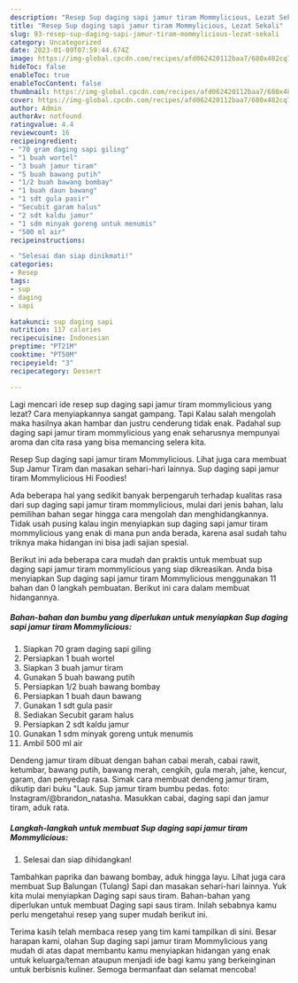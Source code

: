 ```yaml
---
description: "Resep Sup daging sapi jamur tiram Mommylicious, Lezat Sekali"
title: "Resep Sup daging sapi jamur tiram Mommylicious, Lezat Sekali"
slug: 93-resep-sup-daging-sapi-jamur-tiram-mommylicious-lezat-sekali
category: Uncategorized
date: 2023-01-09T07:59:44.674Z
image: https://img-global.cpcdn.com/recipes/afd062420112baa7/680x482cq70/sup-daging-sapi-jamur-tiram-mommylicious-foto-resep-utama.jpg
hideToc: false
enableToc: true
enableTocContent: false
thumbnail: https://img-global.cpcdn.com/recipes/afd062420112baa7/680x482cq70/sup-daging-sapi-jamur-tiram-mommylicious-foto-resep-utama.jpg
cover: https://img-global.cpcdn.com/recipes/afd062420112baa7/680x482cq70/sup-daging-sapi-jamur-tiram-mommylicious-foto-resep-utama.jpg
author: Admin
authorAv: notfound
ratingvalue: 4.4
reviewcount: 16
recipeingredient:
- "70 gram daging sapi giling"
- "1 buah wortel"
- "3 buah jamur tiram"
- "5 buah bawang putih"
- "1/2 buah bawang bombay"
- "1 buah daun bawang"
- "1 sdt gula pasir"
- "Secubit garam halus"
- "2 sdt kaldu jamur"
- "1 sdm minyak goreng untuk menumis"
- "500 ml air"
recipeinstructions:

- "Selesai dan siap dinikmati!"
categories:
- Resep
tags:
- sup
- daging
- sapi

katakunci: sup daging sapi 
nutrition: 117 calories
recipecuisine: Indonesian
preptime: "PT21M"
cooktime: "PT50M"
recipeyield: "3"
recipecategory: Dessert

---
```



Lagi mencari ide resep sup daging sapi jamur tiram mommylicious yang lezat? Cara menyiapkannya sangat gampang. Tapi Kalau salah mengolah maka hasilnya akan hambar dan justru cenderung tidak enak. Padahal sup daging sapi jamur tiram mommylicious yang enak seharusnya mempunyai aroma dan cita rasa yang bisa memancing selera kita.


Resep Sup daging sapi jamur tiram Mommylicious. Lihat juga cara membuat Sup Jamur Tiram dan masakan sehari-hari lainnya. Sup daging sapi jamur tiram Mommylicious Hi Foodies!

Ada beberapa hal yang sedikit banyak berpengaruh terhadap kualitas rasa dari sup daging sapi jamur tiram mommylicious, mulai dari jenis bahan, lalu pemilihan bahan segar hingga cara mengolah dan menghidangkannya. Tidak usah pusing kalau ingin menyiapkan sup daging sapi jamur tiram mommylicious yang enak di mana pun anda berada, karena asal sudah tahu triknya maka hidangan ini bisa jadi sajian spesial.


Berikut ini ada beberapa cara mudah dan praktis untuk membuat sup daging sapi jamur tiram mommylicious yang siap dikreasikan. Anda bisa menyiapkan Sup daging sapi jamur tiram Mommylicious menggunakan 11 bahan dan 0 langkah pembuatan. Berikut ini cara dalam membuat hidangannya.

<!--inarticleads1-->

##### Bahan-bahan dan bumbu yang diperlukan untuk menyiapkan Sup daging sapi jamur tiram Mommylicious:

1. Siapkan 70 gram daging sapi giling
1. Persiapkan 1 buah wortel
1. Siapkan 3 buah jamur tiram
1. Gunakan 5 buah bawang putih
1. Persiapkan 1/2 buah bawang bombay
1. Persiapkan 1 buah daun bawang
1. Gunakan 1 sdt gula pasir
1. Sediakan Secubit garam halus
1. Persiapkan 2 sdt kaldu jamur
1. Gunakan 1 sdm minyak goreng untuk menumis
1. Ambil 500 ml air


Dendeng jamur tiram dibuat dengan bahan cabai merah, cabai rawit, ketumbar, bawang putih, bawang merah, cengkih, gula merah, jahe, kencur, garam, dan penyedap rasa. Simak cara membuat dendeng jamur tiram, dikutip dari buku &#34;Lauk. Sup jamur tiram bumbu pedas. foto: Instagram/@brandon_natasha. Masukkan cabai, daging sapi dan jamur tiram, aduk rata. 

<!--inarticleads2-->

##### Langkah-langkah untuk membuat Sup daging sapi jamur tiram Mommylicious:


1. Selesai dan siap dihidangkan!

Tambahkan paprika dan bawang bombay, aduk hingga layu. Lihat juga cara membuat Sup Balungan (Tulang) Sapi dan masakan sehari-hari lainnya. Yuk kita mulai menyiapkan Daging sapi saus tiram. Bahan-bahan yang diperlukan untuk membuat Daging sapi saus tiram. Inilah sebabnya kamu perlu mengetahui resep yang super mudah berikut ini. 

Terima kasih telah membaca resep yang tim kami tampilkan di sini. Besar harapan kami, olahan Sup daging sapi jamur tiram Mommylicious yang mudah di atas dapat membantu kamu menyiapkan hidangan yang enak untuk keluarga/teman ataupun menjadi ide bagi kamu yang berkeinginan untuk berbisnis kuliner. Semoga bermanfaat dan selamat mencoba!
